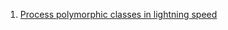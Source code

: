  1. [Process polymorphic classes in lightning speed](https://johnysswlab.com/process-polymorphic-classes-in-lightning-speed/)

